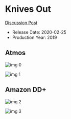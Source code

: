 # Knives Out

[Discussion Post](https://www.avsforum.com/threads/bass-eq-for-filtered-movies.2995212/post-59236156)

* Release Date: 2020-02-25
* Production Year: 2019

## Atmos

![img 0](https://i.imgur.com/bKB7SdV.jpg)

![img 1](https://i.imgur.com/eKztbVM.png)

## Amazon DD+

![img 2](https://i.imgur.com/jk2JtBN.jpg)

![img 3](https://i.imgur.com/TmWa6xS.jpg)

